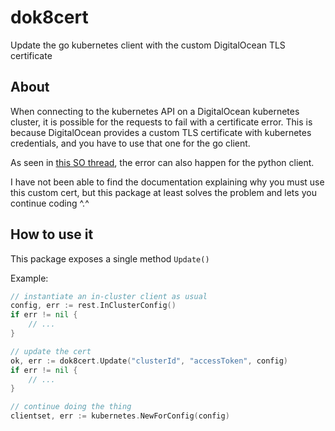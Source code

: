 # dok8cert

Update the go kubernetes client with the custom DigitalOcean TLS certificate

## About

When connecting to the kubernetes API on a DigitalOcean kubernetes cluster, it is possible for the requests to fail with a certificate error. This is because DigitalOcean provides a custom TLS certificate with kubernetes credentials, and you have to use that one for the go client.

As seen in [this SO thread](https://stackoverflow.com/questions/65042279/python-kubernetes-client-requests-fail-with-unable-to-get-local-issuer-certific), the error can also happen for the python client.

I have not been able to find the documentation explaining why you must use this custom cert, but this package at least solves the problem and lets you continue coding ^.^

## How to use it

This package exposes a single method `Update()`

Example:

```go
// instantiate an in-cluster client as usual
config, err := rest.InClusterConfig()
if err != nil {
    // ...
}

// update the cert
ok, err := dok8cert.Update("clusterId", "accessToken", config)
if err != nil {
    // ...
}

// continue doing the thing
clientset, err := kubernetes.NewForConfig(config)
```
